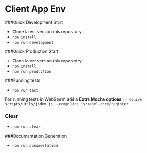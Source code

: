 # Client App Env

###Quick Development Start

 * Clone latest version this repository
 * `npm install`
 * `npm run development`
 
###Quick Production Start

 * Clone latest version this repository
 * `npm install`
 * `npm run production`

###Running tests

* `npm run test`

For running tests in WebStorm add a **Extra Mocha options**
`--require scripts/utils/jsdom.js --compilers js:babel-core/register`

### Clear

* `npm run clear`

###Documentation Generation

* `npm run documentation`
